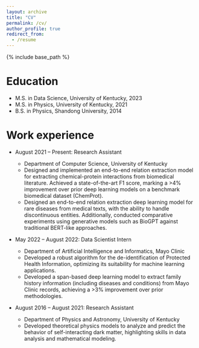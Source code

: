 ```yaml
---
layout: archive
title: "CV"
permalink: /cv/
author_profile: true
redirect_from:
  - /resume
---
```


{% include base_path %}

Education
======
* M.S. in Data Science, University of Kentucky, 2023
* M.S. in Physics, University of Kentucky, 2021
* B.S. in Physics, Shandong University, 2014

Work experience
======
* August 2021 – Present: Research Assistant
  * Department of Computer Science, University of Kentucky
  * Designed and implemented an end-to-end relation extraction model for extracting chemical-protein interactions from biomedical literature. Achieved a state-of-the-art F1 score, marking a >4% improvement over prior deep learning models on a benchmark biomedical dataset (ChemProt).
  * Designed an end-to-end relation extraction deep learning model for rare diseases from medical texts, with the ability to handle discontinuous entities. Additionally, conducted comparative experiments using generative models such as BioGPT against traditional BERT-like approaches.

* May 2022 – August 2022: Data Scientist Intern
  * Department of Artificial Intelligence and Informatics, Mayo Clinic
  * Developed a robust algorithm for the de-identification of Protected Health Information, optimizing its suitability for machine learning applications.
  * Developed a span-based deep learning model to extract family history information (including diseases and conditions) from Mayo Clinic records, achieving a >3% improvement over prior methodologies.
 
* August 2016 – August 2021: Research Assistant
  * Department of Physics and Astronomy, University of Kentucky
  * Developed theoretical physics models to analyze and predict the behavior of self-interacting dark matter, highlighting skills in data analysis and mathematical modeling.
